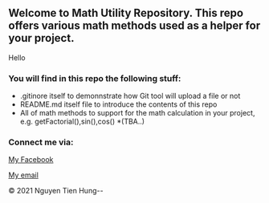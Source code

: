 ## Welcome to Math Utility Repository. This repo offers various math methods used as a helper for your project.
Hello
### You will find in this repo the following stuff:

* .gitinore itself to demonnstrate how Git tool will upload a file or not
* README.md itself file to introduce the contents of this repo
* All of math methods to support for the math calculation in your project, e.g. getFactorial(),sin(),cos()
*(TBA..)

### Connect me via:

[My Facebook](http://facebook.com/nguyen.tienhung.752487)

[My email](nguyentienhung6967@gmail.com)

© 2021 Nguyen Tien Hung--

